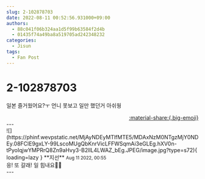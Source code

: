 ```yaml
---
slug: 2-102878703
date: 2022-08-11 00:52:56.931000+09:00
authors:
  - 88c041f06b324aa1d5f99b63584f2d4b
  - 01435f74a49ba8a519705ad242348232
categories:
  - Jisun
tags:
  - Fan Post
---
```


# 2-102878703

<div class="post-container" markdown="1">
<div class="content-container md-sidebar__scrollwrap" markdown="1">

일본 즐거웠어요?ㅜ 언니 못보고 일만 했던거 아쉬웡 

</div>
</div>

<div style="text-align: right;" markdown="1">
<a href="https://weverse.io/fromis9/fanpost/2-102878703" style="text-align: right;">:material-share:{.big-emoji}</a>
</div>
---

<div class="comments-container md-sidebar__scrollwrap" markdown="1">
<div class="comment" markdown="1">
<div class='id-container' markdown="1">
![](https://phinf.wevpstatic.net/MjAyNDEyMTlfMTE5/MDAxNzM0NTgzMjY0NDEy.08FClE9gxLY-99LscoMUgQbKnrVicLFFWSqmAi3eGLEg.hXV0n-tPyoIqjwYMPRrQ8Zn9aHvy3-B2llL4LWAZ_bEg.JPEG/image.jpg?type=s72){ loading=lazy }
**<span class="artist">지선</span>** <small>Aug 11 2022, 00:55</small><br>
</div>
<div class='comment-body' markdown="1">
응! 또 갈래! 일 힘내요🥺🥺
</div>
</div>
</div>
---
